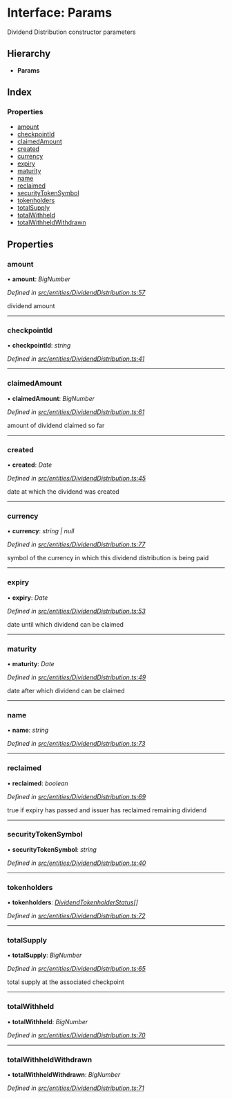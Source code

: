 # Interface: Params

Dividend Distribution constructor parameters

## Hierarchy

* **Params**

## Index

### Properties

* [amount](_entities_dividenddistribution_.params.md#amount)
* [checkpointId](_entities_dividenddistribution_.params.md#checkpointid)
* [claimedAmount](_entities_dividenddistribution_.params.md#claimedamount)
* [created](_entities_dividenddistribution_.params.md#created)
* [currency](_entities_dividenddistribution_.params.md#currency)
* [expiry](_entities_dividenddistribution_.params.md#expiry)
* [maturity](_entities_dividenddistribution_.params.md#maturity)
* [name](_entities_dividenddistribution_.params.md#name)
* [reclaimed](_entities_dividenddistribution_.params.md#reclaimed)
* [securityTokenSymbol](_entities_dividenddistribution_.params.md#securitytokensymbol)
* [tokenholders](_entities_dividenddistribution_.params.md#tokenholders)
* [totalSupply](_entities_dividenddistribution_.params.md#totalsupply)
* [totalWithheld](_entities_dividenddistribution_.params.md#totalwithheld)
* [totalWithheldWithdrawn](_entities_dividenddistribution_.params.md#totalwithheldwithdrawn)

## Properties

###  amount

• **amount**: *BigNumber*

*Defined in [src/entities/DividendDistribution.ts:57](https://github.com/PolymathNetwork/polymath-sdk/blob/e8bbc1e/src/entities/DividendDistribution.ts#L57)*

dividend amount

___

###  checkpointId

• **checkpointId**: *string*

*Defined in [src/entities/DividendDistribution.ts:41](https://github.com/PolymathNetwork/polymath-sdk/blob/e8bbc1e/src/entities/DividendDistribution.ts#L41)*

___

###  claimedAmount

• **claimedAmount**: *BigNumber*

*Defined in [src/entities/DividendDistribution.ts:61](https://github.com/PolymathNetwork/polymath-sdk/blob/e8bbc1e/src/entities/DividendDistribution.ts#L61)*

amount of dividend claimed so far

___

###  created

• **created**: *Date*

*Defined in [src/entities/DividendDistribution.ts:45](https://github.com/PolymathNetwork/polymath-sdk/blob/e8bbc1e/src/entities/DividendDistribution.ts#L45)*

date at which the dividend was created

___

###  currency

• **currency**: *string | null*

*Defined in [src/entities/DividendDistribution.ts:77](https://github.com/PolymathNetwork/polymath-sdk/blob/e8bbc1e/src/entities/DividendDistribution.ts#L77)*

symbol of the currency in which this dividend distribution is being paid

___

###  expiry

• **expiry**: *Date*

*Defined in [src/entities/DividendDistribution.ts:53](https://github.com/PolymathNetwork/polymath-sdk/blob/e8bbc1e/src/entities/DividendDistribution.ts#L53)*

date until which dividend can be claimed

___

###  maturity

• **maturity**: *Date*

*Defined in [src/entities/DividendDistribution.ts:49](https://github.com/PolymathNetwork/polymath-sdk/blob/e8bbc1e/src/entities/DividendDistribution.ts#L49)*

date after which dividend can be claimed

___

###  name

• **name**: *string*

*Defined in [src/entities/DividendDistribution.ts:73](https://github.com/PolymathNetwork/polymath-sdk/blob/e8bbc1e/src/entities/DividendDistribution.ts#L73)*

___

###  reclaimed

• **reclaimed**: *boolean*

*Defined in [src/entities/DividendDistribution.ts:69](https://github.com/PolymathNetwork/polymath-sdk/blob/e8bbc1e/src/entities/DividendDistribution.ts#L69)*

true if expiry has passed and issuer has reclaimed remaining dividend

___

###  securityTokenSymbol

• **securityTokenSymbol**: *string*

*Defined in [src/entities/DividendDistribution.ts:40](https://github.com/PolymathNetwork/polymath-sdk/blob/e8bbc1e/src/entities/DividendDistribution.ts#L40)*

___

###  tokenholders

• **tokenholders**: *[DividendTokenholderStatus](_types_index_.dividendtokenholderstatus.md)[]*

*Defined in [src/entities/DividendDistribution.ts:72](https://github.com/PolymathNetwork/polymath-sdk/blob/e8bbc1e/src/entities/DividendDistribution.ts#L72)*

___

###  totalSupply

• **totalSupply**: *BigNumber*

*Defined in [src/entities/DividendDistribution.ts:65](https://github.com/PolymathNetwork/polymath-sdk/blob/e8bbc1e/src/entities/DividendDistribution.ts#L65)*

total supply at the associated checkpoint

___

###  totalWithheld

• **totalWithheld**: *BigNumber*

*Defined in [src/entities/DividendDistribution.ts:70](https://github.com/PolymathNetwork/polymath-sdk/blob/e8bbc1e/src/entities/DividendDistribution.ts#L70)*

___

###  totalWithheldWithdrawn

• **totalWithheldWithdrawn**: *BigNumber*

*Defined in [src/entities/DividendDistribution.ts:71](https://github.com/PolymathNetwork/polymath-sdk/blob/e8bbc1e/src/entities/DividendDistribution.ts#L71)*
